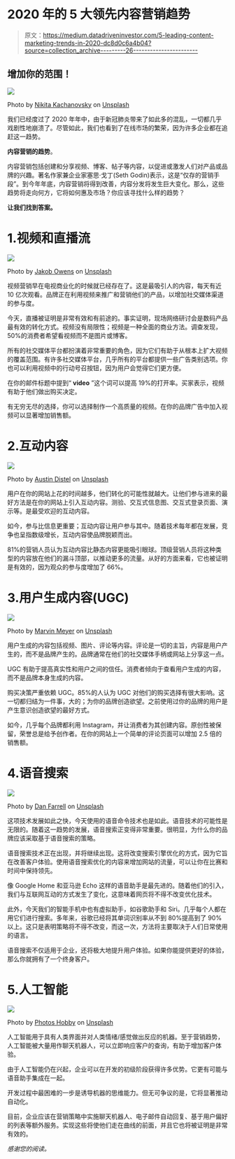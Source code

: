 # 2020 年的 5 大领先内容营销趋势

> 原文：<https://medium.datadriveninvestor.com/5-leading-content-marketing-trends-in-2020-dc8d0c6a4b04?source=collection_archive---------26----------------------->

## 增加你的范围！

![](img/ec55dfad2d8703ab965612e37256efc1.png)

Photo by [Nikita Kachanovsky](https://unsplash.com/@nkachanovskyyy?utm_source=medium&utm_medium=referral) on [Unsplash](https://unsplash.com?utm_source=medium&utm_medium=referral)

我们已经度过了 2020 年年中，由于新冠肺炎带来了如此多的混乱，一切都几乎戏剧性地崩溃了。尽管如此，我们也看到了在线市场的繁荣，因为许多企业都在追赶这一趋势。

**内容营销的趋势**。

内容营销包括创建和分享视频、博客、帖子等内容，以促进或激发人们对产品或品牌的兴趣。著名作家兼企业家塞思·戈丁(Seth Godin)表示，这是“仅存的营销手段”。到今年年底，内容营销将得到改善，内容分发将发生巨大变化。那么，这些趋势将走向何方，它将如何惠及市场？你应该寻找什么样的趋势？

**让我们找到答案。**

# 1.视频和直播流

![](img/c3469cd3276122acd66391d3a2d433cb.png)

Photo by [Jakob Owens](https://unsplash.com/@jakobowens1?utm_source=medium&utm_medium=referral) on [Unsplash](https://unsplash.com?utm_source=medium&utm_medium=referral)

视频营销早在电视商业化的时候就已经存在了。这是最吸引人的内容，每天有近 10 亿次观看。品牌正在利用视频来推广和营销他们的产品，以增加社交媒体渠道的参与度。

今天，直播被证明是非常有效和有前途的。事实证明，现场网络研讨会是数码产品最有效的转化方式。视频没有局限性；视频是一种全面的商业方法。调查发现，50%的消费者希望看视频而不是图片或博客。

所有的社交媒体平台都扮演着非常重要的角色，因为它们有助于从根本上扩大视频的覆盖范围。有许多社交媒体平台，几乎所有的平台都提供一些广告类别选项。你也可以利用视频中的行动号召按钮，因为用户会觉得它们更方便。

在你的邮件标题中提到“ **video** ”这个词可以提高 19%的打开率。买家表示，视频有助于他们做出购买决定。

有无穷无尽的选择，你可以选择制作一个高质量的视频。在你的品牌广告中加入视频可以显著增加销售额。

# 2.互动内容

![](img/ba8fc8121da70d8dac4420c7cb4f07d7.png)

Photo by [Austin Distel](https://unsplash.com/@austindistel?utm_source=medium&utm_medium=referral) on [Unsplash](https://unsplash.com?utm_source=medium&utm_medium=referral)

用户在你的网站上花的时间越多，他们转化的可能性就越大。让他们参与进来的最好方法是在你的网站上引入互动内容。测验、交互式信息图、交互式登录页面、演示等。是最受欢迎的互动内容。

如今，参与比信息更重要；互动内容让用户参与其中。随着技术每年都在发展，竞争也呈指数级增长，互动内容使品牌脱颖而出。

81%的营销人员认为互动内容比静态内容更能吸引眼球。顶级营销人员将这种类型的内容放在他们的漏斗顶部，以推动更多的流量。从好的方面来看，它也被证明是有效的，因为观众的参与度增加了 66%。

# 3.用户生成内容(UGC)

![](img/6aca4109b647c0041d186e870c8b3975.png)

Photo by [Marvin Meyer](https://unsplash.com/@marvelous?utm_source=medium&utm_medium=referral) on [Unsplash](https://unsplash.com?utm_source=medium&utm_medium=referral)

用户生成的内容包括视频、图片、评论等内容。评论是一切的主旨，内容是用户产生的，而不是品牌产生的。品牌通常在他们的社交媒体手柄或网站上分享这一点。

UGC 有助于提高真实性和用户之间的信任。消费者倾向于查看用户生成的内容，而不是品牌本身生成的内容。

购买决策严重依赖 UGC。85%的人认为 UGC 对他们的购买选择有很大影响。这一切都归结为一件事，大的；为你的品牌创造欲望。之前使用过你的品牌的用户是产生意识创造欲望的最好方式。

如今，几乎每个品牌都利用 Instagram，并让消费者为其创建内容。原创性被保留，荣誉总是给予创作者。在你的网站上一个简单的评论页面可以增加 2.5 倍的销售额。

# 4.语音搜索

![](img/df6dc2094b3cb518b573c4bb79f4ef1f.png)

Photo by [Dan Farrell](https://unsplash.com/@farreal?utm_source=medium&utm_medium=referral) on [Unsplash](https://unsplash.com?utm_source=medium&utm_medium=referral)

这项技术发展如此之快，今天使用的语音命令技术也是如此。语音技术的可能性是无限的。随着这一趋势的发展，语音搜索正变得非常重要。很明显，为什么你的品牌应该采取基于语音搜索的策略。

语音搜索技术正在出现，并将继续出现。这将改变搜索引擎优化的方式，因为它旨在改善客户体验。使用语音搜索优化的内容来增加网站的流量，可以让你在比赛和时间中保持领先。

像 Google Home 和亚马逊 Echo 这样的语音助手是最先进的。随着他们的引入，我们与互联网互动的方式发生了变化，这意味着网页将不得不改变优化技术。

此外，今天我们的智能手机中也有虚拟助手，如谷歌助手和 Siri。几乎每个人都在用它们进行搜索。多年来，谷歌已经将其单词识别率从不到 80%提高到了 90%以上。这只是表明策略将不得不改变，而这一次，方法将主要取决于人们日常使用的语言。

语音搜索不仅适用于企业，还将极大地提升用户体验。如果你能提供更好的体验，那么你就拥有了一个终身客户。

# 5.人工智能

![](img/19278435bbd2c79a1b782d3007263606.png)

Photo by [Photos Hobby](https://unsplash.com/@photoshobby?utm_source=medium&utm_medium=referral) on [Unsplash](https://unsplash.com?utm_source=medium&utm_medium=referral)

人工智能用于具有人类界面并对人类情绪/感觉做出反应的机器。至于营销趋势，人工智能被大量用作聊天机器人，可以立即响应客户的查询，有助于增加客户体验。

由于人工智能仍在兴起，企业可以在开发的初级阶段获得许多优势。它更有可能与语音助手集成在一起。

开发过程中最困难的一步是诱导机器的思维能力。但无可争议的是，它将显著推动自动化。

目前，企业应该在营销策略中实施聊天机器人、电子邮件自动回复、基于用户偏好的列表等额外服务。实现这些将使他们走在曲线的前面，并且它也将被证明是非常有效的。

*感谢您的阅读。*